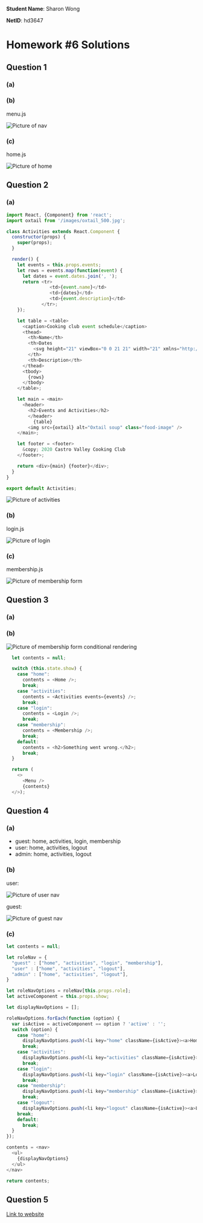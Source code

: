 **Student Name**:  Sharon Wong

**NetID**: hd3647

# Homework #6 Solutions

## Question 1

### (a)

### (b)

menu.js

![Picture of nav](images/1b.png)

### (c)

home.js

![Picture of home](images/1c.png)

## Question 2

### (a)

```javascript
import React, {Component} from 'react';
import oxtail from '/images/oxtail_500.jpg';

class Activities extends React.Component {
  constructor(props) {
    super(props);
  }

  render() {
    let events = this.props.events;
    let rows = events.map(function(event) {
      let dates = event.dates.join(', ');
      return <tr>
                <td>{event.name}</td>
                <td>{dates}</td>
                <td>{event.description}</td>
             </tr>;
    });

    let table = <table>
      <caption>Cooking club event schedule</caption>
      <thead>
        <th>Name</th>
        <th>Dates
          <svg height="21" viewBox="0 0 21 21" width="21" xmlns="http://www.w3.org/2000/svg"><g fill="none" fill-rule="evenodd" transform="translate(2 2)"><path d="m2.5.5h12c1.1045695 0 2 .8954305 2 2v11.9903615c0 1.1045695-.8954305 2-2 2h-12c-1.1045695 0-2-.8954305-2-2v-11.9903615c0-1.1045695.8954305-2 2-2z" stroke="#2a2e3b" stroke-linecap="round" stroke-linejoin="round"/><path d="m.659 4.5h15.841" stroke="#2a2e3b" stroke-linecap="round" stroke-linejoin="round"/><path d="m4.81640625 11.1552734v-1.0791015h.87890625c.66894531 0 1.12304688-.39550784 1.12304688-.97167971 0-.52734375-.41503907-.92773438-1.10351563-.92773438-.71289063 0-1.15234375.36621094-1.20117187.99609375h-1.36230469c.04882812-1.29882812 1.04980469-2.17285156 2.63671875-2.17285156 1.5625 0 2.43164062.86425781 2.42675781 1.89453125-.00488281.85449219-.54199219 1.41601565-1.29882813 1.60156255v.0927734c.98144532.1416016 1.57714844.7666016 1.57714844 1.7089844 0 1.2353515-1.16210937 2.109375-2.75390625 2.109375-1.59179687 0-2.67578125-.8691407-2.73925781-2.2021485h1.41113281c.04394531.5957031.55175781.9765625 1.30859375.9765625.74707032 0 1.26953125-.4052734 1.26953125-1.015625 0-.625-.48828125-1.0107422-1.27929687-1.0107422zm6.69433595 3.0712891v-5.61035156h-.0878906l-1.72851566 1.19140625v-1.37207031l1.82128906-1.25488282h1.4697266v7.04589844z" fill="#2a2e3b"/></g></svg>
        </th>
        <th>Description</th>
      </thead>
      <tbody>
        {rows}
      </tbody>
    </table>;

    let main = <main>
      <header>
        <h2>Events and Activities</h2>
        </header>
          {table}
        <img src={oxtail} alt="Oxtail soup" class="food-image" />
    </main>;

    let footer = <footer>
      &copy; 2020 Castro Valley Cooking Club
    </footer>;

    return <div>{main} {footer}</div>;
  }
}

export default Activities;
```

![Picture of activities](images/2a.png)

### (b)

login.js

![Picture of login](images/2b.png)

### (c)

membership.js

![Picture of membership form](images/2c.png)

## Question 3

### (a)

### (b)

![Picture of membership form conditional rendering](images/3b.png)

```javascript
  let contents = null;

  switch (this.state.show) {
    case "home":
      contents = <Home />;
      break;
    case "activities":
      contents = <Activities events={events} />;
      break;
    case "login":
      contents = <Login />;
      break;
    case "membership":
      contents = <Membership />;
      break;
    default:
      contents = <h2>Something went wrong.</h2>;
      break;
  }

  return (
    <>
      <Menu />
      {contents}
  </>);
```

## Question 4

### (a)

* guest: home, activities, login, membership
* user: home, activities, logout
* admin: home, activities, logout

### (b)

user:

![Picture of user nav](images/4b.png)

guest:

![Picture of guest nav](images/4b2.png)

### (c)

```javascript
let contents = null;

let roleNav = {
  "guest" : ["home", "activities", "login", "membership"],
  "user" : ["home", "activities", "logout"],
  "admin" : ["home", "activities", "logout"],
}

let roleNavOptions = roleNav[this.props.role];
let activeComponent = this.props.show;

let displayNavOptions = [];

roleNavOptions.forEach(function (option) {
  var isActive = activeComponent == option ? 'active' : '';
  switch (option) {
    case "home":
      displayNavOptions.push(<li key="home" className={isActive}><a>Home</a></li>);
      break;
    case "activities":
      displayNavOptions.push(<li key="activities" className={isActive}><a>Activities</a></li>);
      break;
    case "login":
      displayNavOptions.push(<li key="login" className={isActive}><a>Login</a></li>);
      break;
    case "membership":
      displayNavOptions.push(<li key="membership" className={isActive}><a>Sign Up</a></li>);
      break;
    case "logout":
      displayNavOptions.push(<li key="logout" className={isActive}><a>Logout</a></li>);
    break;
    default:
      break;
  }
});

contents = <nav>
  <ul>
    {displayNavOptions}
  </ul>
</nav>

return contents;

```
## Question 5

[Link to website](http://csweb01.csueastbay.edu/~hd3647/clubReact_hw6/)

